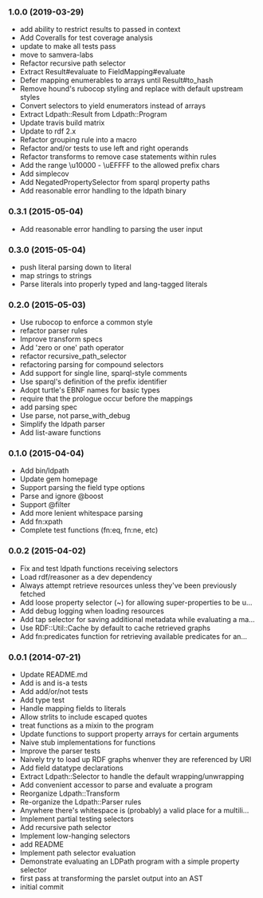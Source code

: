 ### 1.0.0 (2019-03-29)

* add ability to restrict results to passed in context
* Add Coveralls for test coverage analysis
* update to make all tests pass
* move to samvera-labs
* Refactor recursive path selector
* Extract Result#evaluate to FieldMapping#evaluate
* Defer mapping enumerables to arrays until Result#to_hash
* Remove hound's rubocop styling and replace with default upstream styles
* Convert selectors to yield enumerators instead of arrays
* Extract Ldpath::Result from Ldpath::Program
* Update travis build matrix
* Update to rdf 2.x
* Refactor grouping rule into a macro
* Refactor and/or tests to use left and right operands
* Refactor transforms to remove case statements within rules
* Add the range \u10000 - \uEFFFF to the allowed prefix chars
* Add simplecov
* Add NegatedPropertySelector from sparql property paths
* Add reasonable error handling to the ldpath binary

### 0.3.1 (2015-05-04)

* Add reasonable error handling to parsing the user input

### 0.3.0 (2015-05-04)

* push literal parsing down to literal
* map strings to strings
* Parse literals into properly typed and lang-tagged literals

### 0.2.0 (2015-05-03)

* Use rubocop to enforce a common style
* refactor parser rules
* Improve transform specs
* Add 'zero or one' path operator
* refactor recursive_path_selector
* refactoring parsing for compound selectors
* Add support for single line, sparql-style comments
* Use sparql's definition of the prefix identifier
* Adopt turtle's EBNF names for basic types
* require that the prologue occur before the mappings
* add parsing spec
* Use parse, not parse_with_debug
* Simplify the ldpath parser
* Add list-aware functions

### 0.1.0 (2015-04-04)

* Add bin/ldpath
* Update gem homepage
* Support parsing the field type options
* Parse and ignore @boost
* Support @filter
* Add more lenient whitespace parsing
* Add fn:xpath
* Complete test functions (fn:eq, fn:ne, etc)

### 0.0.2 (2015-04-02)

* Fix and test ldpath functions receiving selectors
* Load rdf/reasoner as a dev dependency
* Always attempt retrieve resources unless they've been previously fetched
* Add loose property selector (~) for allowing super-properties to be u…
* Add debug logging when loading resources
* Add tap selector for saving additional metadata while evaluating a ma… 
* Use RDF::Util::Cache by default to cache retrieved graphs
* Add fn:predicates function for retrieving available predicates for an…

### 0.0.1 (2014-07-21)

* Update README.md
* Add is and is-a tests
* Add add/or/not tests
* Add type test
* Handle mapping fields to literals
* Allow strlits to include escaped quotes
* treat functions as a mixin to the program
* Update functions to support property arrays for certain arguments
* Naive stub implementations for functions
* Improve the parser tests
* Naively try to load up RDF graphs whenver they are referenced by URI
* Add field datatype declarations
* Extract Ldpath::Selector to handle the default wrapping/unwrapping
* Add convenient accessor to parse and evaluate a program
* Reorganize Ldpath::Transform
* Re-organize the Ldpath::Parser rules
* Anywhere there's whitespace is (probably) a valid place for a multili…
* Implement partial testing selectors
* Add recursive path selector
* Implement low-hanging selectors
* add README
* Implement path selector evaluation
* Demonstrate evaluating an LDPath program with a simple property selector
* first pass at transforming the parslet output into an AST
* initial commit
